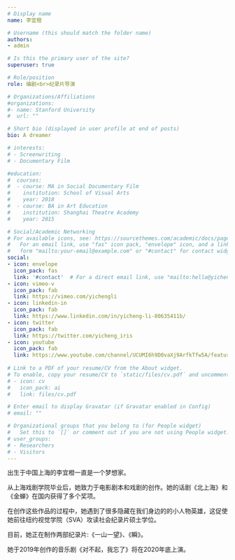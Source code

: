 ```yaml
---
# Display name
name: 李宜橙

# Username (this should match the folder name)
authors:
- admin

# Is this the primary user of the site?
superuser: true

# Role/position
role: 编剧<br>纪录片导演

# Organizations/Affiliations
#organizations:
#- name: Stanford University
#  url: ""

# Short bio (displayed in user profile at end of posts)
bio: A dreamer

# interests:
# - Screenwriting
# - Documentary Film

#education:
#  courses:
#  - course: MA in Social Documentary Film
#    institution: School of Visual Arts
#    year: 2018
#  - course: BA in Art Education
#    institution: Shanghai Theatre Academy
#    year: 2015

# Social/Academic Networking
# For available icons, see: https://sourcethemes.com/academic/docs/page-builder/#icons
#   For an email link, use "fas" icon pack, "envelope" icon, and a link in the
#   form "mailto:your-email@example.com" or "#contact" for contact widget.
social:
- icon: envelope
  icon_pack: fas
  link: '#contact'  # For a direct email link, use "mailto:hello@yicheng.li".
- icon: vimeo-v
  icon_pack: fab
  link: https://vimeo.com/yichengli
- icon: linkedin-in
  icon_pack: fab
  link: https://www.linkedin.com/in/yicheng-li-80635411b/
- icon: twitter
  icon_pack: fab
  link: https://twitter.com/yicheng_iris
- icon: youtube
  icon_pack: fab
  link: https://www.youtube.com/channel/UCUMI6h9D0vaXj9ArfkTfw5A/featured
  
# Link to a PDF of your resume/CV from the About widget.
# To enable, copy your resume/CV to `static/files/cv.pdf` and uncomment the lines below.
# - icon: cv
#   icon_pack: ai
#   link: files/cv.pdf

# Enter email to display Gravatar (if Gravatar enabled in Config)
# email: ""

# Organizational groups that you belong to (for People widget)
#   Set this to `[]` or comment out if you are not using People widget.
# user_groups:
# - Researchers
# - Visitors
---
```


出生于中国上海的李宜橙一直是一个梦想家。

从上海戏剧学院毕业后，她致力于电影剧本和戏剧的创作。她的话剧《北上海》和《金蝉》在国内获得了多个奖项。

在创作这些作品的过程中，她遇到了很多隐藏在我们身边的的小人物英雄，这促使她前往纽约视觉学院（SVA）攻读社会纪录片硕士学位。

目前，她正在制作两部纪录片:《一山一望》、《瞬》。

她于2019年创作的音乐剧《对不起，我忘了》将在2020年底上演。
